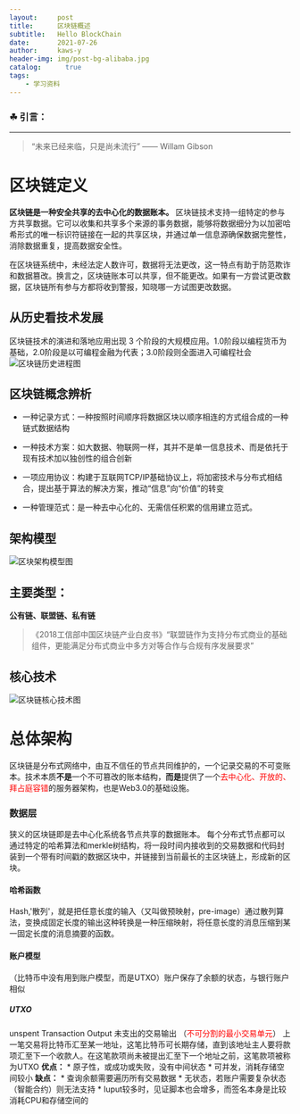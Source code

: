 ```yaml
---
layout:     post
title:      区块链概述
subtitle:   Hello BlockChain
date:       2021-07-26
author:     kaws-y
header-img: img/post-bg-alibaba.jpg
catalog: 	  true
tags:
    - 学习资料
---
```


### ☘ 引言：
---
>    “未来已经来临，只是尚未流行” —— Willam Gibson

# 区块链定义
**区块链是一种安全共享的去中心化的数据账本。**
区块链技术支持一组特定的参与方共享数据。它可以收集和共享多个来源的事务数据，能够将数据细分为以加密哈希形式的唯一标识符链接在一起的共享区块，并通过单一信息源确保数据完整性，消除数据重复，提高数据安全性。

在区块链系统中，未经法定人数许可，数据将无法更改，这一特点有助于防范欺诈和数据篡改。换言之，区块链账本可以共享，但不能更改。如果有一方尝试更改数据，区块链所有参与方都将收到警报，知晓哪一方试图更改数据。

## 从历史看技术发展

区块链技术的演进和落地应用出现 3 个阶段的大规模应用。1.0阶段以编程货币为基础，2.0阶段是以可编程金融为代表；3.0阶段则全面进入可编程社会
![区块链历史进程图]({{site.baseurl}}/img-post/2021-07-26-blackchain-01.png)


## 区块链概念辨析

- 一种记录方式：一种按照时间顺序将数据区块以顺序相连的方式组合成的一种链式数据结构

- 一种技术方案：如大数据、物联网一样，其并不是单一信息技术、而是依托于现有技术加以独创性的组合创新

- 一项应用协议：构建于互联网TCP/IP基础协议上，将加密技术与分布式相结合，提出基于算法的解决方案，推动“信息”向“价值”的转变

- 一种管理范式：是一种去中心化的、无需信任积累的信用建立范式。

## 架构模型
![区块架构模型图]({{site.baseurl}}/img-post/2021-07-26-blockchain-02.png)

## 主要类型：

**公有链、联盟链、私有链**
> 《2018工信部中国区块链产业白皮书》“联盟链作为支持分布式商业的基础组件，更能满足分布式商业中多方对等合作与合规有序发展要求”

## 核心技术
![区块链核心技术图]({{site.baseurl}}/img-post/2021-07-26-blockchain-03.png)

# 总体架构
区块链是分布式网络中，由互不信任的节点共同维护的，一个记录交易的不可变账本。技术本质**不是**一个不可篡改的账本结构，**而是**提供了一个<font color=#FF0000>去中心化、开放的、拜占庭容错</font>的服务器架构，也是Web3.0的基础设施。

### 数据层
狭义的区块链即是去中心化系统各节点共享的数据账本。
每个分布式节点都可以通过特定的哈希算法和merkle树结构，将一段时间内接收到的交易数据和代码封装到一个带有时间戳的数据区块中，并链接到当前最长的主区块链上，形成新的区块。

  #### 哈希函数
  Hash,'散列'，就是把任意长度的输入（又叫做预映射，pre-image）通过散列算法，变换成固定长度的输出这种转换是一种压缩映射，将任意长度的消息压缩到某一固定长度的消息摘要的函数。
  
  #### 账户模型
  （比特币中没有用到账户模型，而是UTXO）账户保存了余额的状态，与银行账户相似
  ##### UTXO
  unspent Transaction Output 未支出的交易输出 （<font color=#FF0000>不可分割的最小交易单元</font>）
  上一笔交易将比特币汇至某一地址，这笔比特币可长期存储，直到该地址主人要将款项汇至下一个收款人。在这笔款项尚未被提出汇至下一个地址之前，这笔款项被称为UTXO
  **优点：**
    * 原子性，或成功或失败，没有中间状态
    * 可并发，消耗存储空间较小
  **缺点：**
    * 查询余额需要遍历所有交易数据
    * 无状态，若账户需要复杂状态（智能合约）则无法支持
    * Iuput较多时，见证脚本也会增多，而签名本身是比较消耗CPU和存储空间的

